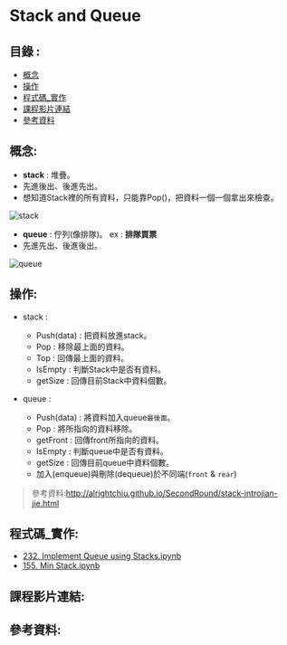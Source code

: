 Stack and Queue
=====

目錄 : 
-----
* [概念](#概念)
* [操作](#操作)
* [程式碼_實作](#程式碼_實作)
* [課程影片連結](#課程影片連結)
* [參考資料](#參考資料)

概念:
------
* **stack** : 堆疊。
 * 先進後出、後進先出。
 * 想知道Stack裡的所有資料，只能靠Pop()，把資料一個一個拿出來檢查。

![stack](https://www.101computing.net/wp/wp-content/uploads/stack-diagram.png)

* **queue** : 佇列(像排隊)。 ex : __排隊買票__
 * 先進先出、後進後出。


![queue](https://www.101computing.net/wp/wp-content/uploads/queue-diagram.png)

操作:
----
* stack : 
  * Push(data) : 把資料放進stack。
  * Pop : 移除最上面的資料。
  * Top : 回傳最上面的資料。
  * IsEmpty : 判斷Stack中是否有資料。
  * getSize : 回傳目前Stack中資料個數。
 
* queue :
  * Push(data) : 將資料加入queue`最後面`。
  * Pop : 將所指向的資料移除。
  * getFront : 回傳front所指向的資料。
  * IsEmpty : 判斷queue中是否有資料。
  * getSize : 回傳目前queue中資料個數。
  * 加入(enqueue)與刪除(dequeue)於不同端(`front` & `rear`)



> 參考資料:http://alrightchiu.github.io/SecondRound/stack-introjian-jie.html


程式碼_實作:
-----
* [232. Implement Queue using Stacks.ipynb](https://github.com/imucici/my-learning-note/blob/master/LeetCode/week4/232.%20Implement%20Queue%20using%20Stacks.ipynb)
* [155. Min Stack.ipynb](https://github.com/imucici/my-learning-note/blob/master/LeetCode/week4/155.%20Min%20Stack.ipynb)


課程影片連結:
----

參考資料:
-----

